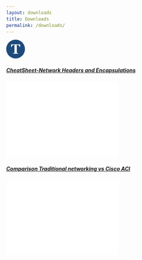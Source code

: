 ```yaml
---
layout: downloads
title: Downloads
permalink: /downloads/
---
```

<p><a href="{{ "/" | relative_url }}">
<img src="/images/logo.png" alt="Tom Blog" title="Tomislav Kranjec's Blog" style="width:50px">
</a></p>  

##### <a href="/downloads/network_headers_encapsulation_tomislavk.blog.pdf" target="blank"> **CheatSheet-Network Headers and Encapsulations**</a>  

<p>
<embed width="300" height="200" name="plugin" src="/downloads/network_headers_encapsulation_tomislavk.blog.pdf" type="application/pdf">
</p>  

##### <a href="/downloads/traditional_network_vs_application_centric_tomislavk.blog.pdf" target="blank"> **Comparison Traditional networking vs Cisco ACI**</a>

<p>
<embed width="300" height="200" name="plugin" src="/downloads/traditional_network_vs_application_centric_tomislavk.blog.pdf" type="application/pdf">
</p> 
